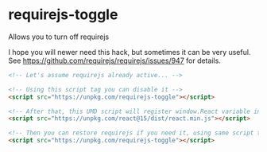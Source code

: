 # requirejs-toggle
Allows you to turn off requirejs

I hope you will newer need this hack, but sometimes it can be very useful.
See https://github.com/requirejs/requirejs/issues/947 for details.

```html
<!-- Let's assume requirejs already active... -->

<!-- Using this script tag you can disable it -->
<script src="https://unpkg.com/requirejs-toggle"></script>

<!-- After that, this UMD script will register window.React variable instead of registering React as requirejs module -->
<script src="https://unpkg.com/react@15/dist/react.min.js"></script>

<!-- Then you can restore requirejs if you need it, using same script tag again -->
<script src="https://unpkg.com/requirejs-toggle"></script>
```
